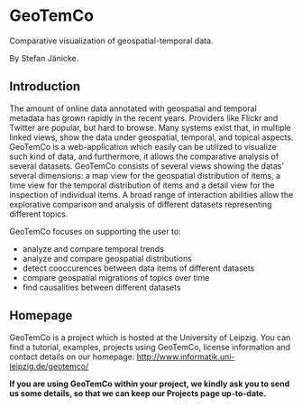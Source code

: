 # GeoTemCo
Comparative visualization of geospatial-temporal data.

By Stefan Jänicke.

## Introduction

The amount of online data annotated with geospatial and temporal metadata has grown rapidly in the recent years. Providers like Flickr and Twitter are popular, but hard to browse. Many systems exist that, in multiple linked views, show the data under geospatial, temporal, and topical aspects. GeoTemCo is a web-application which easily can be utilized to visualize such kind of data, and furthermore, it allows the comparative analysis of several datasets. GeoTemCo consists of several views showing the datas' several dimensions: a map view for the geospatial distribution of items, a time view for the temporal distribution of items and a detail view for the inspection of individual items. A broad range of interaction abilities allow the explorative comparison and analysis of different datasets representing different topics.

GeoTemCo focuses on supporting the user to:
* analyze and compare temporal trends
* analyze and compare geospatial distributions
* detect cooccurences between data items of different datasets
* compare geospatial migrations of topics over time
* find causalities between different datasets

## Homepage

GeoTemCo is a project which is hosted at the University of Leipzig. You can find a tutorial, examples, projects using GeoTemCo, license information and contact details on our homepage: http://www.informatik.uni-leipzig.de/geotemco/

**If you are using GeoTemCo within your project, we kindly ask you to send us some details, so that we can keep our Projects page up-to-date.**
